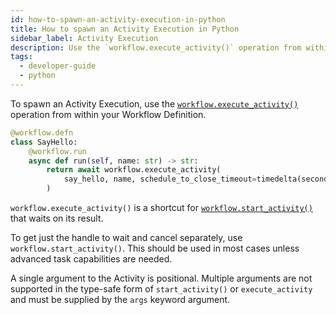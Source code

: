 ```yaml
---
id: how-to-spawn-an-activity-execution-in-python
title: How to spawn an Activity Execution in Python
sidebar_label: Activity Execution
description: Use the `workflow.execute_activity()` operation from within your Workflow Definition.
tags:
  - developer-guide
  - python
---
```


To spawn an Activity Execution, use the [`workflow.execute_activity()`](https://python.temporal.io/temporalio.workflow.html#execute_activity) operation from within your Workflow Definition.

```python
@workflow.defn
class SayHello:
    @workflow.run
    async def run(self, name: str) -> str:
        return await workflow.execute_activity(
            say_hello, name, schedule_to_close_timeout=timedelta(seconds=5)
        )
```

`workflow.execute_activity()` is a shortcut for [`workflow.start_activity()`](https://python.temporal.io/temporalio.workflow.html#start_activity) that waits on its result. 

To get just the handle to wait and cancel separately, use `workflow.start_activity()`. This should be used in most cases unless advanced task capabilities are needed.

A single argument to the Activity is positional. Multiple arguments are not supported in the type-safe form of `start_activity()` or `execute_activity` and must be supplied by the `args` keyword argument.
